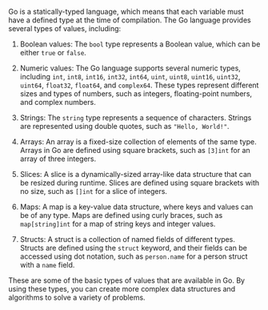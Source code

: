 Go is a statically-typed language, which means that each variable must have a defined type at the time of compilation. The Go language provides several types of values, including:

1. Boolean values: The `bool` type represents a Boolean value, which can be either `true` or `false`.

2. Numeric values: The Go language supports several numeric types, including `int`, `int8`, `int16`, `int32`, `int64`, `uint`, `uint8`, `uint16`, `uint32`, `uint64`, `float32`, `float64`, and `complex64`. These types represent different sizes and types of numbers, such as integers, floating-point numbers, and complex numbers.

3. Strings: The `string` type represents a sequence of characters. Strings are represented using double quotes, such as `"Hello, World!"`.

4. Arrays: An array is a fixed-size collection of elements of the same type. Arrays in Go are defined using square brackets, such as `[3]int` for an array of three integers.

5. Slices: A slice is a dynamically-sized array-like data structure that can be resized during runtime. Slices are defined using square brackets with no size, such as `[]int` for a slice of integers.

6. Maps: A map is a key-value data structure, where keys and values can be of any type. Maps are defined using curly braces, such as `map[string]int` for a map of string keys and integer values.

7. Structs: A struct is a collection of named fields of different types. Structs are defined using the `struct` keyword, and their fields can be accessed using dot notation, such as `person.name` for a person struct with a `name` field.

These are some of the basic types of values that are available in Go. By using these types, you can create more complex data structures and algorithms to solve a variety of problems.




